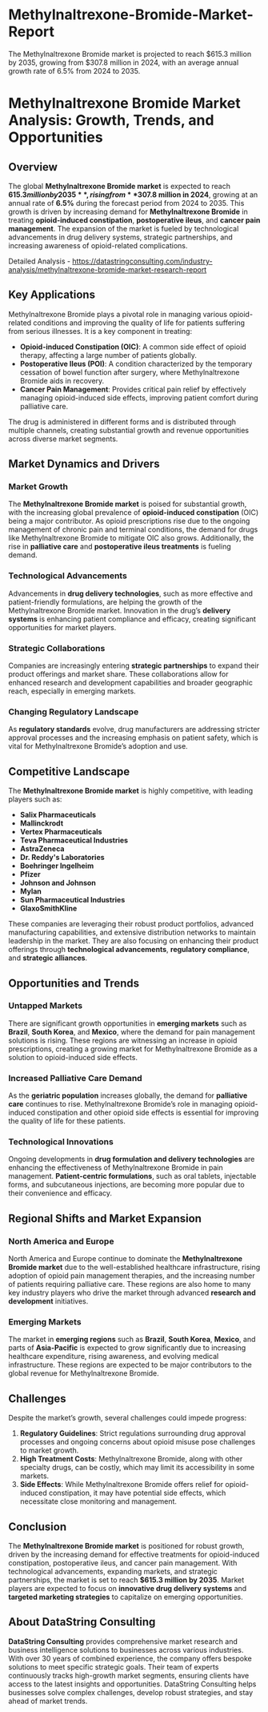 # Methylnaltrexone-Bromide-Market-Report
The Methylnaltrexone Bromide market is projected to reach $615.3 million by 2035, growing from $307.8 million in 2024, with an average annual growth rate of 6.5% from 2024 to 2035.

# Methylnaltrexone Bromide Market Analysis: Growth, Trends, and Opportunities

## Overview

The global **Methylnaltrexone Bromide market** is expected to reach **$615.3 million by 2035**, rising from **$307.8 million in 2024**, growing at an annual rate of **6.5%** during the forecast period from 2024 to 2035. This growth is driven by increasing demand for **Methylnaltrexone Bromide** in treating **opioid-induced constipation**, **postoperative ileus**, and **cancer pain management**. The expansion of the market is fueled by technological advancements in drug delivery systems, strategic partnerships, and increasing awareness of opioid-related complications.

Detailed Analysis - https://datastringconsulting.com/industry-analysis/methylnaltrexone-bromide-market-research-report

## Key Applications

Methylnaltrexone Bromide plays a pivotal role in managing various opioid-related conditions and improving the quality of life for patients suffering from serious illnesses. It is a key component in treating:

- **Opioid-induced Constipation (OIC)**: A common side effect of opioid therapy, affecting a large number of patients globally.
- **Postoperative Ileus (POI)**: A condition characterized by the temporary cessation of bowel function after surgery, where Methylnaltrexone Bromide aids in recovery.
- **Cancer Pain Management**: Provides critical pain relief by effectively managing opioid-induced side effects, improving patient comfort during palliative care.

The drug is administered in different forms and is distributed through multiple channels, creating substantial growth and revenue opportunities across diverse market segments.

## Market Dynamics and Drivers

### Market Growth
The **Methylnaltrexone Bromide market** is poised for substantial growth, with the increasing global prevalence of **opioid-induced constipation** (OIC) being a major contributor. As opioid prescriptions rise due to the ongoing management of chronic pain and terminal conditions, the demand for drugs like Methylnaltrexone Bromide to mitigate OIC also grows. Additionally, the rise in **palliative care** and **postoperative ileus treatments** is fueling demand.

### Technological Advancements
Advancements in **drug delivery technologies**, such as more effective and patient-friendly formulations, are helping the growth of the Methylnaltrexone Bromide market. Innovation in the drug’s **delivery systems** is enhancing patient compliance and efficacy, creating significant opportunities for market players.

### Strategic Collaborations
Companies are increasingly entering **strategic partnerships** to expand their product offerings and market share. These collaborations allow for enhanced research and development capabilities and broader geographic reach, especially in emerging markets.

### Changing Regulatory Landscape
As **regulatory standards** evolve, drug manufacturers are addressing stricter approval processes and the increasing emphasis on patient safety, which is vital for Methylnaltrexone Bromide’s adoption and use.

## Competitive Landscape

The **Methylnaltrexone Bromide market** is highly competitive, with leading players such as:

- **Salix Pharmaceuticals**
- **Mallinckrodt**
- **Vertex Pharmaceuticals**
- **Teva Pharmaceutical Industries**
- **AstraZeneca**
- **Dr. Reddy's Laboratories**
- **Boehringer Ingelheim**
- **Pfizer**
- **Johnson and Johnson**
- **Mylan**
- **Sun Pharmaceutical Industries**
- **GlaxoSmithKline**

These companies are leveraging their robust product portfolios, advanced manufacturing capabilities, and extensive distribution networks to maintain leadership in the market. They are also focusing on enhancing their product offerings through **technological advancements**, **regulatory compliance**, and **strategic alliances**.

## Opportunities and Trends

### Untapped Markets
There are significant growth opportunities in **emerging markets** such as **Brazil**, **South Korea**, and **Mexico**, where the demand for pain management solutions is rising. These regions are witnessing an increase in opioid prescriptions, creating a growing market for Methylnaltrexone Bromide as a solution to opioid-induced side effects.

### Increased Palliative Care Demand
As the **geriatric population** increases globally, the demand for **palliative care** continues to rise. Methylnaltrexone Bromide’s role in managing opioid-induced constipation and other opioid side effects is essential for improving the quality of life for these patients.

### Technological Innovations
Ongoing developments in **drug formulation and delivery technologies** are enhancing the effectiveness of Methylnaltrexone Bromide in pain management. **Patient-centric formulations**, such as oral tablets, injectable forms, and subcutaneous injections, are becoming more popular due to their convenience and efficacy.

## Regional Shifts and Market Expansion

### North America and Europe
North America and Europe continue to dominate the **Methylnaltrexone Bromide market** due to the well-established healthcare infrastructure, rising adoption of opioid pain management therapies, and the increasing number of patients requiring palliative care. These regions are also home to many key industry players who drive the market through advanced **research and development** initiatives.

### Emerging Markets
The market in **emerging regions** such as **Brazil**, **South Korea**, **Mexico**, and parts of **Asia-Pacific** is expected to grow significantly due to increasing healthcare expenditure, rising awareness, and evolving medical infrastructure. These regions are expected to be major contributors to the global revenue for Methylnaltrexone Bromide.

## Challenges

Despite the market’s growth, several challenges could impede progress:

1. **Regulatory Guidelines**: Strict regulations surrounding drug approval processes and ongoing concerns about opioid misuse pose challenges to market growth.
2. **High Treatment Costs**: Methylnaltrexone Bromide, along with other specialty drugs, can be costly, which may limit its accessibility in some markets.
3. **Side Effects**: While Methylnaltrexone Bromide offers relief for opioid-induced constipation, it may have potential side effects, which necessitate close monitoring and management.

## Conclusion

The **Methylnaltrexone Bromide market** is positioned for robust growth, driven by the increasing demand for effective treatments for opioid-induced constipation, postoperative ileus, and cancer pain management. With technological advancements, expanding markets, and strategic partnerships, the market is set to reach **$615.3 million by 2035**. Market players are expected to focus on **innovative drug delivery systems** and **targeted marketing strategies** to capitalize on emerging opportunities.

## About DataString Consulting

**DataString Consulting** provides comprehensive market research and business intelligence solutions to businesses across various industries. With over 30 years of combined experience, the company offers bespoke solutions to meet specific strategic goals. Their team of experts continuously tracks high-growth market segments, ensuring clients have access to the latest insights and opportunities. DataString Consulting helps businesses solve complex challenges, develop robust strategies, and stay ahead of market trends.


